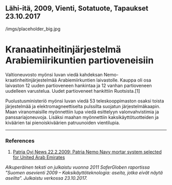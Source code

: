 Lähi-itä, 2009, Vienti, Sotatuote, Tapaukset
23.10.2017
-
/imgs/placeholder_big.jpg


# Kranaatinheitinjärjestelmä Arabiemiirikuntien partioveneisiin

Valtioneuvosto myönsi luvan viedä kahdeksan Nemo-kraatinheitinjärjestelmää Arabiemiirkuntien laivastolle. Kauppa oli osa laivaston 12 uuden partioveneen hankintaa ja 12 vanhan partioveneen uudelleen varustelua. Uudet partioveneet hankittiin Ruotsista.[1]

Puolustusministeriö myönsi luvan viedä 53 teleskooppimaston osaksi toista järjestelmää ja elektromagneettiselta pulssilta suojatun järjestelmäkaapin. Maan viranomaisille myönnettiin lupa viedä esittelyyn valonvahvistimia ja panssariajoneuvoja. Lisäksi maahan myönnettiin kaksikäyttötuotteiden ja kiväärien tai pienoiskiväärien patruunoiden vientilupia.

***

### References
1. [Patria Oyj News 22.2.2009: Patria Nemo Navy mortar system selected for United Arab Emirates](https://www.patria.fi/en/media/news/patria-nemo-navy-mortar-system-selected-united-arab-emirates)

*Alkuperäinen teksti on julkaistu vuonna 2011 SaferGloben raportissa "Suomen asevienti 2009 – Kaksikäyttöteknologia: aseita, jotka eivät näytä aseilta”.
Julkaistu verkossa 23.10.2017.*